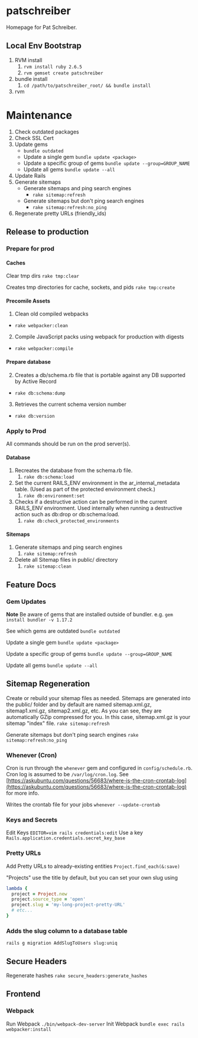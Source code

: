 patschreiber
============

Homepage for Pat Schreiber.

## Local Env Bootstrap
1. RVM install
   1. `rvm install ruby 2.6.5`
   2. `rvm gemset create patschreiber`
2. bundle install
   1. `cd /path/to/patschreiber_root/ && bundle install`
3. rvm


# Maintenance
1. Check outdated packages
2. Check SSL Cert
3. Update gems
   -  `bundle outdated`
   -  Update a single gem
      `bundle update <package>`
   -  Update a specific group of gems
      `bundle update --group=GROUP_NAME`
   -  Update all gems
      `bundle update --all`
4. Update Rails
5. Generate sitemaps
   -  Generate sitemaps and ping search engines
      -  `rake sitemap:refresh`
    - Generate sitemaps but don't ping search engines
      - `rake sitemap:refresh:no_ping`
6. Regenerate pretty URLs (friendly_ids)

## Release to production

### Prepare for prod

#### Caches

Clear tmp dirs
`rake tmp:clear`

Creates tmp directories for cache, sockets, and pids
`rake tmp:create`

#### Precomile Assets
1. Clean old compiled webpacks
  - `rake webpacker:clean`
2. Compile JavaScript packs using webpack for production with digests
  - `rake webpacker:compile`

#### Prepare database
2. Creates a db/schema.rb file that is portable against any DB supported by Active Record
  - `rake db:schema:dump`
3. Retrieves the current schema version number
  - `rake db:version`


### Apply to Prod
All commands should be run on the prod server(s).

#### Database

1. Recreates the database from the schema.rb file.
   1. `rake db:schema:load`
2. Set the current RAILS_ENV environment in the ar_internal_metadata table. (Used as part of the protected environment check.)
   1. `rake db:environment:set`
3. Checks if a destructive action can be performed in the current RAILS_ENV environment. Used internally when running a destructive action such as db:drop or db:schema:load.
   1. `rake db:check_protected_environments`

#### Sitemaps
1. Generate sitemaps and ping search engines
   1. `rake sitemap:refresh`
2. Delete all Sitemap files in public/ directory
   1. `rake sitemap:clean`


## Feature Docs

### Gem Updates
**Note** Be aware of gems that are installed outside of bundler. e.g. `gem
install bundler -v 1.17.2`

See which gems are outdated
`bundle outdated`

Update a single gem
`bundle update <package>`

Update a specific group of gems
`bundle update --group=GROUP_NAME`

Update all gems
`bundle update --all`

## Sitemap Regeneration

Create or rebuild your sitemap files as needed. Sitemaps are generated into the public/ folder and by default are named sitemap.xml.gz, sitemap1.xml.gz, sitemap2.xml.gz, etc. As you can see, they are automatically GZip compressed for you. In this case, sitemap.xml.gz is your sitemap "index" file.
`rake sitemap:refresh`

Generate sitemaps but don't ping search engines
`rake sitemap:refresh:no_ping`



### Whenever (Cron)
Cron is run through the `whenever` gem and configured in `config/schedule.rb`.
Cron log is assumed to be `/var/log/cron.log`. See [https://askubuntu.com/questions/56683/where-is-the-cron-crontab-log](https://askubuntu.com/questions/56683/where-is-the-cron-crontab-log) for more info.

Writes the crontab file for your jobs
`whenever --update-crontab`


### Keys and Secrets
Edit Keys
`EDITOR=vim rails credentials:edit`
Use a key
`Rails.application.credentials.secret_key_base`


### Pretty URLs
Add Pretty URLs to already-existing entities
`Project.find_each(&:save)`

"Projects" use the title by default, but you can set your own slug using
```rb
lambda {
  project = Project.new
  project.source_type = 'open'
  project.slug = 'my-long-project-pretty-URL'
  # etc...
}
```

### Adds the slug column to a database table
`rails g migration AddSlugToUsers slug:uniq`

## Secure Headers
Regenerate hashes
`rake secure_headers:generate_hashes`

## Frontend

### Webpack

Run Webpack
`./bin/webpack-dev-server`
Init Webpack
`bundle exec rails webpacker:install`
